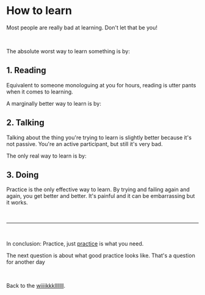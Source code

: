 # How to learn

Most people are really bad at learning. Don't let that be you!

<br>

The absolute worst way to learn something is by: 

## 1. Reading

Equivalent to someone monologuing at you for hours, reading is utter pants when it comes to learning.

A marginally better way to learn is by: 

## 2. Talking

Talking about the thing you're trying to learn is slightly better because it's not passive. You're an active participant, but still it's very bad. 

The only real way to learn is by: 

## 3. Doing

Practice is the only effective way to learn. By trying and failing again and again, you get better and better. It's painful and it can be embarrassing but it works. 

<br>

<hr>

<br>

In conclusion: Practice, just [practice](https://www.todepond.com/wikiblogarden/genocide/platform/) is what you need. 

The next question is about what good practice looks like. That's a question for another day

<br>

Back to the [wiiiikkklllllll](/wikiblogarden).
